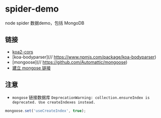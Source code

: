 # spider-demo

node spider 数据demo，包括 MongoDB

## 链接

* [koa2-cors](https://www.npmjs.com/package/koa2-cors)
* [koa-bodyparser](// https://www.npmjs.com/package/koa-bodyparser)
* [mongoose](// https://github.com/Automattic/mongoose)
* [建立 mongose 链接](https://mongoosejs.com/docs/deprecations.html)

## 注意

* `mongose` 链接数据库
`DeprecationWarning: collection.ensureIndex is deprecated. Use createIndexes instead.`
```js
mongoose.set('useCreateIndex', true);
```
